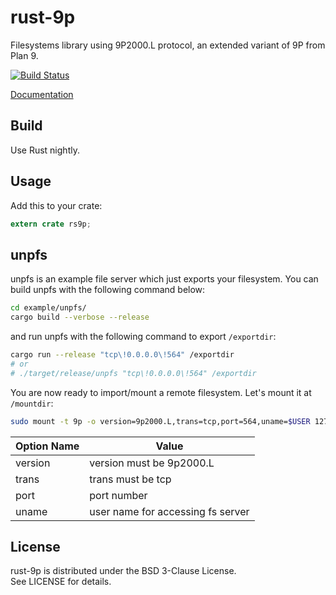 rust-9p
=====
Filesystems library using 9P2000.L protocol, an extended variant of 9P from Plan 9.

[![Build Status](https://travis-ci.org/pfpacket/rust-9p.svg?branch=master)](https://travis-ci.org/pfpacket/rust-9p)

[Documentation](https://pfpacket.github.io/rust-9p/rs9p/index.html)


## Build
Use Rust nightly.


## Usage
Add this to your crate:

```rust
extern crate rs9p;
```


## unpfs
unpfs is an example file server which just exports your filesystem.
You can build unpfs with the following command below:

```bash
cd example/unpfs/
cargo build --verbose --release
```
and run unpfs with the following command to export `/exportdir`:

```bash
cargo run --release "tcp\!0.0.0.0\!564" /exportdir
# or
# ./target/release/unpfs "tcp\!0.0.0.0\!564" /exportdir
```
You are now ready to import/mount a remote filesystem.
Let's mount it at `/mountdir`:

```bash
sudo mount -t 9p -o version=9p2000.L,trans=tcp,port=564,uname=$USER 127.0.0.1 /mountdir
```

| Option Name | Value |
|---|---|
| version | version must be 9p2000.L |
| trans | trans must be tcp |
| port | port number |
| uname | user name for accessing fs server |


## License
rust-9p is distributed under the BSD 3-Clause License.  
See LICENSE for details.
